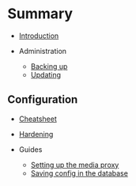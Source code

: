 # Summary

* [Introduction](README.md)

* Administration
  * [Backing up](administration/backup.md)
  * [Updating](administration/updating.md)

## Configuration

* [Cheatsheet](configuration/cheatsheet.md)
* [Hardening](configuration/hardening.md)

* Guides
  * [Setting up the media proxy](configuration/howto_proxy.md)
  * [Saving config in the database](configuration/howto_database_config.md)
